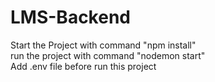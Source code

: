 ﻿# LMS-Backend  

Start the Project with command "npm install"  
run the project with command "nodemon start"  
Add .env file before run this project  

